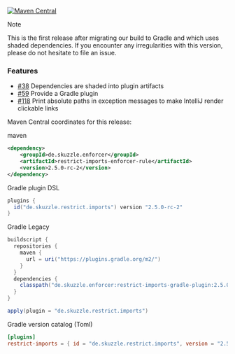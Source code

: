 [![Maven Central](https://img.shields.io/static/v1?label=MavenCentral&message=2.5.0-rc-2&color=blue)](https://search.maven.org/artifact/de.skuzzle.enforcer/restrict-imports-enforcer-rule/2.5.0-rc-2/jar)

> [!NOTE]
> This is the first release after migrating our build to Gradle and which uses shaded dependencies.
> If you encounter any irregularities with this version, please do not hesitate to file an issue.

### Features
* [#38](https://github.com/skuzzle/restrict-imports-enforcer-rule/issues/38) Dependencies are shaded into plugin artifacts
* [#59](https://github.com/skuzzle/restrict-imports-enforcer-rule/issues/59) Provide a Gradle plugin
* [#118](https://github.com/skuzzle/restrict-imports-enforcer-rule/issues/118) Print absolute paths in exception messages to make IntelliJ render clickable links

Maven Central coordinates for this release:

maven
```xml
<dependency>
    <groupId>de.skuzzle.enforcer</groupId>
    <artifactId>restrict-imports-enforcer-rule</artifactId>
    <version>2.5.0-rc-2</version>
</dependency>
```

Gradle plugin DSL
```groovy
plugins {
  id("de.skuzzle.restrict.imports") version "2.5.0-rc-2"
}
```

Gradle Legacy
```groovy
buildscript {
  repositories {
    maven {
      url = uri("https://plugins.gradle.org/m2/")
    }
  }
  dependencies {
    classpath("de.skuzzle.enforcer:restrict-imports-gradle-plugin:2.5.0-rc-2")
  }
}

apply(plugin = "de.skuzzle.restrict.imports")
```

Gradle version catalog (Toml)
```toml
[plugins]
restrict-imports = { id = "de.skuzzle.restrict.imports", version = "2.5.0-rc-2" }
```
